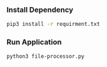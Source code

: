 
### Install Dependency
```sh
pip3 install -r requirment.txt
```

### Run Application
```sh
python3 file-processor.py
```